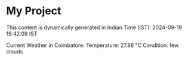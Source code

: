# My Project

This content is dynamically generated in Indian Time (IST): 2024-09-19 19:42:09 IST


Current Weather in Coimbatore:
Temperature: 27.88 °C
Condition: few clouds
